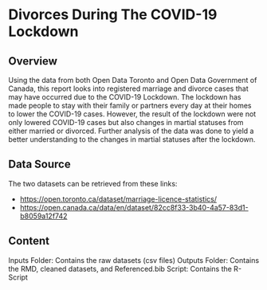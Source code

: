 # Divorces During The COVID-19 Lockdown

## Overview
Using the data from both Open Data Toronto and Open Data Government of Canada, this report looks into registered marriage and divorce cases that may have occurred due to the COVID-19 Lockdown. The lockdown has made people to stay with their family or partners every day at their homes to lower the COVID-19 cases. However, the result of the lockdown were not only lowered COVID-19 cases but also changes in martial statuses from either married or divorced. Further analysis of the data was done to yield a better understanding to the changes in martial statuses after the lockdown.

## Data Source
The two datasets can be retrieved from these links:
- https://open.toronto.ca/dataset/marriage-licence-statistics/
- https://open.canada.ca/data/en/dataset/82cc8f33-3b40-4a57-83d1-b8059a12f742

## Content
Inputs Folder: Contains the raw datasets (csv files)
Outputs Folder: Contains the RMD, cleaned datasets, and Referenced.bib
Script: Contains the R-Script
